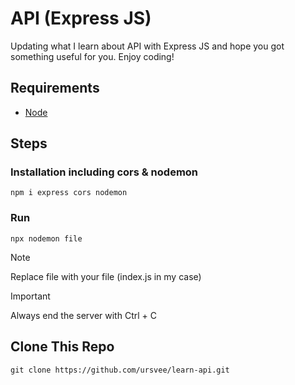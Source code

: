# API (Express JS)

Updating what I learn about API with Express JS and hope you got something useful for you. Enjoy coding!

## Requirements
- [Node](https://nodejs.org/en/download)

## Steps
### Installation including cors & nodemon
```
npm i express cors nodemon
```
### Run
```
npx nodemon file
```
> [!NOTE]
> Replace file with your file (index.js in my case)

> [!IMPORTANT]
> Always end the server with Ctrl + C

## Clone This Repo

```
git clone https://github.com/ursvee/learn-api.git
```